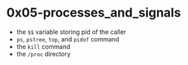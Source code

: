 # 0x05-processes_and_signals

* the `$$` variable storing pid of the caller
* `ps`, `pstree`, `top`, and `pidof` command
* the `kill` command
* the `/proc` directory
